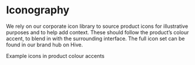 # Iconography

We rely on our corporate icon library to source product icons for illustrative purposes and to help add context. These should follow the product’s colour accent, to blend in with the surrounding interface. The full icon set can be found in our brand hub on Hive.

Example icons in product colour accents